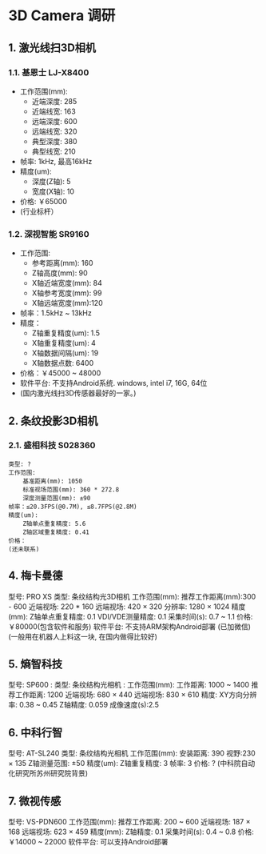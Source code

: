 # 3D Camera 调研


## 1. 激光线扫3D相机

### 1.1. 基恩士 LJ-X8400
- 工作范围(mm):
  - 近端深度: 285
  - 近端线宽: 163
  - 远端深度: 600
  - 远端线宽: 320
  - 典型深度: 380
  - 典型线宽: 210
- 帧率: 1kHz, 最高16kHz
- 精度(um):
  - 深度(Z轴): 5
  - 宽度(X轴): 10
- 价格: ￥65000 
- (行业标杆）


### 1.2. 深视智能 SR9160

- 工作范围: 
  - 参考距离(mm): 160
  - Z轴高度(mm): 90
  - X轴近端宽度(mm): 84
  - X轴参考宽度(mm): 99
  - X轴远端宽度(mm):120
- 帧率：1.5kHz ~ 13kHz
- 精度：
  - Z轴重复精度(um): 1.5
  - X轴重复精度(um): 4
  - X轴数据间隔(um): 19
  - X轴数据点数: 6400
- 价格：￥45000 ~ 48000
- 软件平台: 不支持Android系统. windows, intel i7, 16G, 64位
- (国内激光线扫3D传感器最好的一家。)


## 2. 条纹投影3D相机

### 2.1. 盛相科技 S028360
    类型: ?
    工作范围: 
    	基准距离(mm): 1050
    	标准视场范围(mm): 360 * 272.8
        深度测量范围(mm): ±90
    帧率：≤20.3FPS(@0.7M), ≤8.7FPS(@2.8M)
    精度(um):
        Z轴单点重复精度: 5.6
        Z轴区域重复精度: 0.41
    价格：
    (还未联系)


## 4. 梅卡曼德

型号: PRO XS
    类型: 条纹结构光3D相机
    工作范围(mm):
        推荐工作距离(mm):300 - 600
        近端视场: 220 * 160
        远端视场: 420 × 320
    分辨率: 1280 × 1024
    精度(mm):
        Z轴单点重复精度: 0.1
        VDI/VDE测量精度: 0.1
    采集时间(s): 0.7 ~ 1.1
    价格:￥80000(包含软件和服务)
    软件平台: 不支持ARM架构Android部署
      (已加微信)
    (一般用在机器人上料这一块, 在国内做得比较好)


## 5. 熵智科技

型号: SP600
:     类型: 条纹结构光相机
:     工作范围(mm):
        工作距离: 1000 ~ 1400
        推荐工作距离: 1200
        近端视场: 680 × 440
        远端视场: 830 × 610
    精度: 
        XY方向分辨率: 0.38 ~ 0.45
        Z轴精度: 0.059
    成像速度(s):2.5 


## 6. 中科行智

型号: AT-SL240
    类型: 条纹结构光相机
    工作范围(mm):
        安装距离: 390
        视野:230 × 135
        Z轴测量范围: ±50
    精度(um):
        Z轴重复精度: 3
    帧率: 3
    价格: ?
    (中科院自动化研究所苏州研究院背景)


## 7. 微视传感

型号: VS-PDN600
    工作范围(mm):
        推荐工作距离: 200 ~ 600
        近端视场: 187 × 168
        远端视场: 623 × 459
    精度(mm):
        Z轴精度: 0.1
    采集时间(s): 0.4 ~ 0.8 
    价格: ￥14000 ~ 22000
    软件平台: 可以支持Android部署

